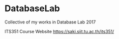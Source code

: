 # DatabaseLab
Collective of my works in Database Lab 2017

ITS351 Course Website
https://saki.siit.tu.ac.th/its351/

